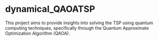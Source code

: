 # dynamical_QAOATSP
This project aims to provide insights into solving the TSP using quantum computing techniques, specifically through the Quantum Approximate Optimization Algorithm (QAOA).
